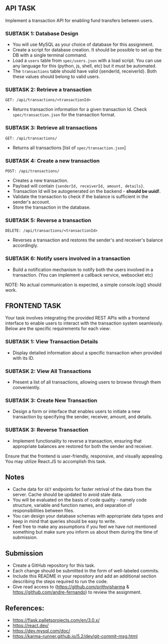 ## API TASK

Implement a transaction API for enabling fund transfers between users.

### SUBTASK 1: Database Design

-   You will use MySQL as your choice of database for this assignment.
-   Create a script for database creation. It should be possible to set up the DB with a single terminal command.
-   Load a `users` table from `spec/users.json` with a load script. You can use any language for this (python, js, shell, etc) but it must be automated.
-   The `transactions` table should have valid {senderId, receiverId}. Both these values should belong to valid users.

### SUBTASK 2: Retrieve a transaction

`GET: /api/transactions/<transactionId>`

-   Returns transaction information for a given transaction Id. Check `spec/transaction.json` for the transaction format.

### SUBTASK 3: Retrieve all transactions

`GET: /api/transactions/`

-   Returns all transactions [list of `spec/transaction.json`]

### SUBTASK 4: Create a new transaction

`POST: /api/transactions/`

-   Creates a new transaction.
-   Payload will contain `{senderId, receiverId, amount, details}`.
-   Transaction Id will be autogenerated on the backend - **should be uuid!**.
-   Validate the transaction to check if the balance is sufficient in the sender's account.
-   Store the transaction in the database.

### SUBTASK 5: Reverse a transaction

`DELETE: /api/transactions/<transactionId>`

-   Reverses a transaction and restores the sender's and receiver's balance accordingly.

### SUBTASK 6: Notify users involved in a transaction

-   Build a notification mechanism to notify both the users involved in a transaction. (You can implement a callback service, websocket etc)

NOTE: No actual communication is expected, a simple console.log() should work.

## FRONTEND TASK

Your task involves integrating the provided REST APIs with a frontend interface to enable users to interact with the transaction system seamlessly. Below are the specific requirements for each view:

### SUBTASK 1: View Transaction Details

-   Display detailed information about a specific transaction when provided with its ID.

### SUBTASK 2: View All Transactions

-   Present a list of all transactions, allowing users to browse through them conveniently.

### SUBTASK 3: Create New Transaction

-   Design a form or interface that enables users to initiate a new transaction by specifying the sender, receiver, amount, and details.

### SUBTASK 3: Reverse Transaction

-   Implement functionality to reverse a transaction, ensuring that appropriate balances are restored for both the sender and receiver.

Ensure that the frontend is user-friendly, responsive, and visually appealing. You may utilize React.JS to accomplish this task.

## Notes

-   Cache data for `GET` endpoints for faster retrival of the data from the server. Cache should be updated to avoid stale data.
-   You will be evaluated on the basis of code quality - namely code structure, variable and function names, and separation of responsibilities between files.
-   You can design your database schemas with appropriate data types and keep in mind that queries should be easy to write.
-   Feel free to make any assumptions if you feel we have not mentioned something but make sure you inform us about them during the time of submission.

## Submission

-   Create a GitHub repository for this task.
-   Each change should be submitted in the form of well-labeled commits.
-   Include this README in your repository and add an additional section describing the steps required to run the code.
-   Give read access to (https://github.com/prithvisharma & https://github.com/andre-fernando) to review the assignment.

## References:

-   https://flask.palletsprojects.com/en/3.0.x/
-   https://react.dev/
-   https://dev.mysql.com/doc/
-   https://karma-runner.github.io/5.2/dev/git-commit-msg.html

